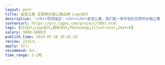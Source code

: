 ```yaml
---                
layout: post       
title: 金宣公寓 互联网长租公寓品牌 Logo设计           
description: '</br>项目描述：</br></br>金宣公寓，我们是一家年轻的互联网长租公寓品牌。目前公司一千余人，业务覆盖北京、成都、南京、西安、青岛、杭州、苏州、昆明、石家庄等重点城市。</br>希望设计一款符合主流审美趋势的互联网风格LOGO</br></br>主要设计要求：</br>简洁、大气、体现长租公寓行业特征、体现客户关怀</br></br>可参考Logo产品：</br>贝壳：ke.com</br>美丽屋：meiliwu.com</br>自如：ziroom.com</br>'     
contenturl: https://pro.lagou.com/project/7883.html      
tags: [UI设计,Logo设计,图标设计,Photoshop,illustrator,Sketch]            
salary: 3000-5000元          
publish_time: 2018-05-16 16:41:25         
review: 2215人                   
apply: 32人                   
recommend: 0人                   
time_range: 1-2周              
---                 
```

